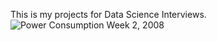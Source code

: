 This is my projects for Data Science Interviews.
![Power Consumption Week 2, 2008](https://user-images.githubusercontent.com/44825126/65908750-b306ba80-e38c-11e9-90ba-d3a4170c244d.jpeg)
